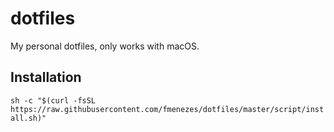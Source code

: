 # dotfiles

My personal dotfiles, only works with macOS.

## Installation

```sh -c "$(curl -fsSL https://raw.githubusercontent.com/fmenezes/dotfiles/master/script/install.sh)"```

